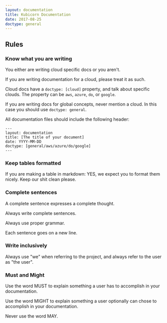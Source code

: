 ```yaml
---
layout: documentation
title: Kubicorn Documentation
date: 2017-08-25
doctype: general
---
```


## Rules

### Know what you are writing

You either are writing cloud specific docs or you aren't.

If you are writing documentation for a cloud, please treat it as such.

Cloud docs have a `doctype: [cloud]` property, and talk about specific clouds. The property can be `aws`, `azure`, `do`, or `google`.

If you are writing docs for global concepts, never mention a cloud. In this case you should use `doctype: general`.

All documentation files should include the following header:

```
---
layout: documentation
title: [The title of your document]
date: YYYY-MM-DD
doctype: [general/aws/azure/do/google]
---
```

### Keep tables formatted

If you are making a table in markdown: YES, we expect you to format them nicely. Keep our shit clean please.

### Complete sentences

A complete sentence expresses a complete thought.

Always write complete sentences.

Always use proper grammar.

Each sentence goes on a new line.

### Write inclusively

Always use "we" when referring to the project, and always refer to the user as "the user".


### Must and Might

Use the word MUST to explain something a user has to accomplish in your documentation.

Use the word MIGHT to explain something a user optionally can chose to accomplish in your documentation.

Never use the word MAY.
